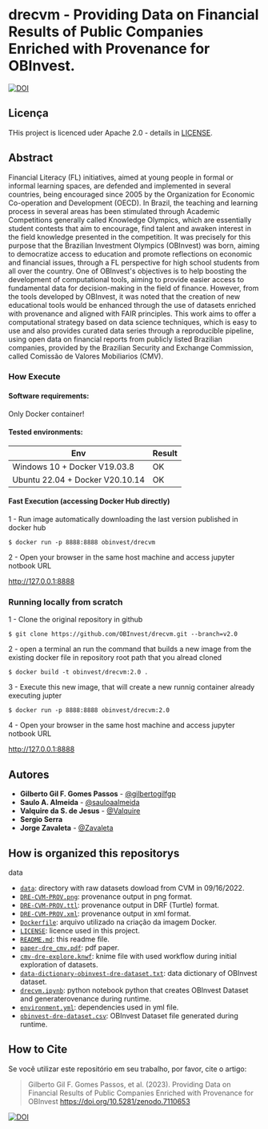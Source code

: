 # drecvm - Providing Data on Financial Results of Public Companies Enriched with Provenance for OBInvest.

[![DOI](https://zenodo.org/badge/DOI/10.5281/zenodo.7110653.svg)](https://doi.org/10.5281/zenodo.7110653)

## Licença
THis project is licenced uder Apache 2.0 - details in [LICENSE](LICENSE).

## Abstract 

Financial Literacy (FL) initiatives, aimed at young people in formal or informal learning spaces, are defended and implemented in several countries, being encouraged since 2005 by the Organization for Economic Co-operation and Development (OECD). In Brazil, the teaching and learning process in several areas has been stimulated through Academic Competitions generally called Knowledge Olympics, which are essentially student contests that aim to encourage, find talent and awaken interest in the field knowledge presented in the competition. It was precisely for this purpose that the Brazilian Investment Olympics (OBInvest) was born, aiming to democratize access to education and promote reflections on economic and financial issues, through a FL perspective for high school students from all over the country. One of OBInvest's objectives is to help boosting the development of computational tools, aiming to provide easier access to fundamental data for decision-making in the field of finance. However, from the tools developed by OBInvest, it was noted that the creation of new educational tools would be enhanced through the use of datasets enriched with provenance and aligned with FAIR principles. This work aims to offer a computational strategy based on data science techniques, which is easy to use and also provides curated data series through a reproducible pipeline, using open data on financial reports from publicly listed Brazilian companies, provided by the Brazilian Security and Exchange Commission, called Comissão de Valores Mobiliarios (CMV).

### How Execute

#### Software requirements:

Only Docker container!

#### Tested environments:


Env | Result
---------- | ---------
Windows 10 + Docker V19.03.8 | OK
Ubuntu 22.04 + Docker V20.10.14 | OK

#### Fast Execution (accessing Docker Hub directly)
1 - Run image automatically downloading the last version published in docker hub
```
$ docker run -p 8888:8888 obinvest/drecvm
```
2 - Open your browser in the same host machine and access jupyter notbook URL

http://127.0.0.1:8888

### Running locally from scratch
1 - Clone the original repository in github
```    
$ git clone https://github.com/OBInvest/drecvm.git --branch=v2.0
```  
2 - open a terminal an run the command that builds a new image from the existing docker file in repository root path that you alread cloned
```    
$ docker build -t obinvest/drecvm:2.0 .
```    
3 - Execute this new image, that will create a new runnig container already executing jupter
```
$ docker run -p 8888:8888 obinvest/drecvm:2.0
```
4 - Open your browser in the same host machine and access jupyter notbook URL

http://127.0.0.1:8888

## Autores
- **Gilberto Gil F. Gomes Passos** - [@gilbertogilfgp](https://github.com/gilbertogilfgp)
- **Saulo A. Almeida** - [@sauloaalmeida](https://github.com/sauloaalmeida)
- **Valquire da S. de Jesus** - [@Valquire](https://github.com/Valquire)
- **Sergio Serra**
- **Jorge Zavaleta** - [@Zavaleta](https://github.com/Zavaleta)

## How is organized this repositorys
data
- [`data`](data): directory with raw datasets dowload from CVM in 09/16/2022.
- [`DRE-CVM-PROV.png`](DRE-CVM-PROV.png): provenance output in png format.
- [`DRE-CVM-PROV.ttl`](DRE-CVM-PROV.ttl): provenance output in DRF (Turtle) format.
- [`DRE-CVM-PROV.xml`](DRE-CVM-PROV.png): provenance output in xml format.
- [`Dockerfile`](Dockerfile): arquivo utilizado na criação da imagem Docker.
- [`LICENSE`](LICENSE): licence used in this project.
- [`README.md`](README.md): this readme file.
- [`paper-dre_cmv.pdf`](paper-dre_cmv.pdf): pdf paper.
- [`cmv-dre-explore.knwf`](cmv-dre-explore.knwf): knime file with used workflow during initial exploration of datasets.
- [`data-dictionary-obinvest-dre-dataset.txt`](data-dictionary-obinvest-dre-dataset.txt): data dictionary of OBInvest dataset.
- [`drecvm.ipynb`](drecvm.ipynb):  python notebook python that creates OBInvest Dataset and generaterovenance during runtime.
- [`environment.yml`](environment.yml): dependencies used in yml file.
- [`obinvest-dre-dataset.csv`](obinvest-dre-dataset.csv): OBInvest Dataset file generated during runtime.

## How to Cite
Se você utilizar este repositório em seu trabalho, por favor, cite o artigo:

>Gilberto Gil F. Gomes Passos, et al. (2023). Providing Data on Financial Results of Public Companies Enriched with Provenance for OBInvest https://doi.org/10.5281/zenodo.7110653

[![DOI](https://zenodo.org/badge/DOI/10.5281/zenodo.7110653.svg)](https://doi.org/10.5281/zenodo.7110653)
